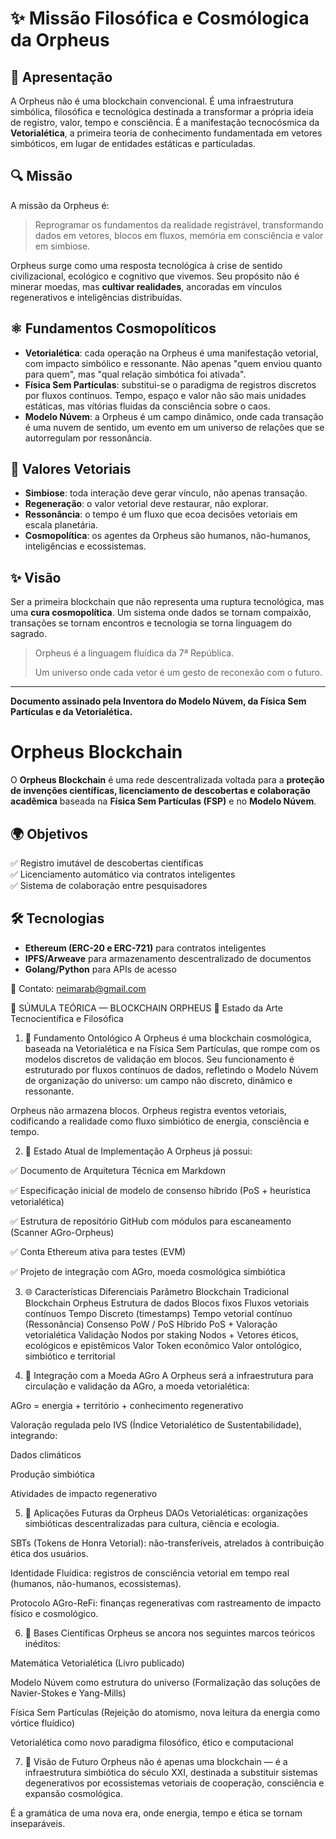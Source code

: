 # ✨ Missão Filosófica e Cosmólogica da Orpheus

## 🌌 Apresentação

A Orpheus não é uma blockchain convencional. É uma infraestrutura simbólica, filosófica e tecnológica destinada a transformar a própria ideia de registro, valor, tempo e consciência. É a manifestação tecnocósmica da **Vetorialética**, a primeira teoria de conhecimento fundamentada em vetores simbóticos, em lugar de entidades estáticas e particuladas.

## 🔍 Missão

A missão da Orpheus é:

> Reprogramar os fundamentos da realidade registrável, transformando dados em vetores, blocos em fluxos, memória em consciência e valor em simbiose.

Orpheus surge como uma resposta tecnológica à crise de sentido civilizacional, ecológico e cognitivo que vivemos. Seu propósito não é minerar moedas, mas **cultivar realidades**, ancoradas em vínculos regenerativos e inteligências distribuídas.

## ⚛️ Fundamentos Cosmopolíticos

* **Vetorialética**: cada operação na Orpheus é uma manifestação vetorial, com impacto simbólico e ressonante. Não apenas "quem enviou quanto para quem", mas "qual relação simbótica foi ativada".
* **Física Sem Partículas**: substitui-se o paradigma de registros discretos por fluxos contínuos. Tempo, espaço e valor não são mais unidades estáticas, mas vítórias fluidas da consciência sobre o caos.
* **Modelo Núvem**: a Orpheus é um campo dinâmico, onde cada transação é uma nuvem de sentido, um evento em um universo de relações que se autorregulam por ressonância.

## 🌿 Valores Vetoriais

* **Simbiose**: toda interação deve gerar vínculo, não apenas transação.
* **Regeneração**: o valor vetorial deve restaurar, não explorar.
* **Ressonância**: o tempo é um fluxo que ecoa decisões vetoriais em escala planetária.
* **Cosmopolítica**: os agentes da Orpheus são humanos, não-humanos, inteligências e ecossistemas.

## ✨ Visão

Ser a primeira blockchain que não representa uma ruptura tecnológica, mas uma **cura cosmopolítica**. Um sistema onde dados se tornam compaixão, transações se tornam encontros e tecnologia se torna linguagem do sagrado.

> Orpheus é a linguagem fluídica da 7ª República.
>
> Um universo onde cada vetor é um gesto de reconexão com o futuro.

---

**Documento assinado pela Inventora do Modelo Núvem, da Física Sem Partículas e da Vetorialética.**

# Orpheus Blockchain  

O **Orpheus Blockchain** é uma rede descentralizada voltada para a **proteção de invenções científicas, licenciamento de descobertas e colaboração acadêmica** baseada na **Física Sem Partículas (FSP)** e no **Modelo Núvem**.  

## 🌍 Objetivos  
✅ Registro imutável de descobertas científicas  
✅ Licenciamento automático via contratos inteligentes  
✅ Sistema de colaboração entre pesquisadores  

## 🛠 Tecnologias  
- **Ethereum (ERC-20 e ERC-721)** para contratos inteligentes  
- **IPFS/Arweave** para armazenamento descentralizado de documentos  
- **Golang/Python** para APIs de acesso  

📩 Contato: neimarab@gmail.com  

🧠 SÚMULA TEÓRICA — BLOCKCHAIN ORPHEUS
🌌 Estado da Arte Tecnocientífica e Filosófica
1. 🧭 Fundamento Ontológico
A Orpheus é uma blockchain cosmológica, baseada na Vetorialética e na Física Sem Partículas, que rompe com os modelos discretos de validação em blocos. Seu funcionamento é estruturado por fluxos contínuos de dados, refletindo o Modelo Núvem de organização do universo: um campo não discreto, dinâmico e ressonante.

Orpheus não armazena blocos. Orpheus registra eventos vetoriais, codificando a realidade como fluxo simbiótico de energia, consciência e tempo.

2. 🧪 Estado Atual de Implementação
A Orpheus já possui:

✅ Documento de Arquitetura Técnica em Markdown

✅ Especificação inicial de modelo de consenso híbrido (PoS + heurística vetorialética)

✅ Estrutura de repositório GitHub com módulos para escaneamento (Scanner AGro-Orpheus)

✅ Conta Ethereum ativa para testes (EVM)

✅ Projeto de integração com AGro, moeda cosmológica simbiótica

3. 🌐 Características Diferenciais
Parâmetro	Blockchain Tradicional	Blockchain Orpheus
Estrutura de dados	Blocos fixos	Fluxos vetoriais contínuos
Tempo	Discreto (timestamps)	Tempo vetorial contínuo (Ressonância)
Consenso	PoW / PoS	Híbrido PoS + Valoração vetorialética
Validação	Nodos por staking	Nodos + Vetores éticos, ecológicos e epistêmicos
Valor	Token econômico	Valor ontológico, simbiótico e territorial

4. 💱 Integração com a Moeda AGro
A Orpheus será a infraestrutura para circulação e validação da AGro, a moeda vetorialética:

AGro = energia + território + conhecimento regenerativo

Valoração regulada pelo IVS (Índice Vetorialético de Sustentabilidade), integrando:

Dados climáticos

Produção simbiótica

Atividades de impacto regenerativo

5. 🤖 Aplicações Futuras da Orpheus
DAOs Vetorialéticas: organizações simbióticas descentralizadas para cultura, ciência e ecologia.

SBTs (Tokens de Honra Vetorial): não-transferíveis, atrelados à contribuição ética dos usuários.

Identidade Fluídica: registros de consciência vetorial em tempo real (humanos, não-humanos, ecossistemas).

Protocolo AGro-ReFi: finanças regenerativas com rastreamento de impacto físico e cosmológico.

6. 🧬 Bases Científicas
Orpheus se ancora nos seguintes marcos teóricos inéditos:

Matemática Vetorialética (Livro publicado)

Modelo Núvem como estrutura do universo (Formalização das soluções de Navier-Stokes e Yang-Mills)

Física Sem Partículas (Rejeição do atomismo, nova leitura da energia como vórtice fluídico)

Vetorialética como novo paradigma filosófico, ético e computacional

7. 🔮 Visão de Futuro
Orpheus não é apenas uma blockchain — é a infraestrutura simbiótica do século XXI, destinada a substituir sistemas degenerativos por ecossistemas vetoriais de cooperação, consciência e expansão cosmológica.

É a gramática de uma nova era, onde energia, tempo e ética se tornam inseparáveis.

